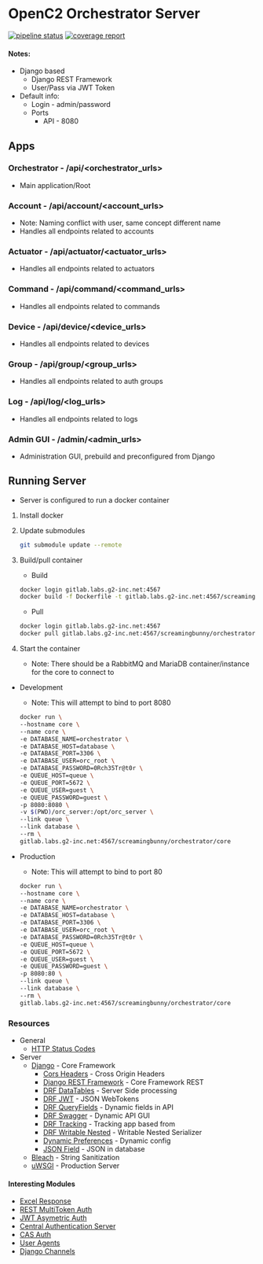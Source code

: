 # OpenC2 Orchestrator Server

[![pipeline status](https://gitlab.labs.g2-inc.net/ScreamingBunny/Orchestrator/Core/badges/develop/pipeline.svg)](https://gitlab.labs.g2-inc.net/ScreamingBunny/Orchestrator/Core/commits/develop)
[![coverage report](https://gitlab.labs.g2-inc.net/ScreamingBunny/Orchestrator/Core/badges/develop/coverage.svg)](https://gitlab.labs.g2-inc.net/ScreamingBunny/Orchestrator/Core/commits/develop)

#### Notes:
- Django based
    - Django REST Framework
    - User/Pass via JWT Token
- Default info:
    - Login - admin/password
    - Ports
        - API - 8080 

## Apps
### Orchestrator - /api/<orchestrator_urls>
- Main application/Root 

### Account - /api/account/<account_urls>
- Note: Naming conflict with user, same concept different name
- Handles all endpoints related to accounts

### Actuator - /api/actuator/<actuator_urls>
- Handles all endpoints related to actuators
 
### Command - /api/command/<command_urls>
- Handles all endpoints related to commands

### Device - /api/device/<device_urls>
- Handles all endpoints related to devices

### Group - /api/group/<group_urls>
- Handles all endpoints related to auth groups

### Log - /api/log/<log_urls>
- Handles all endpoints related to logs

### Admin GUI - /admin/<admin_urls>
- Administration GUI, prebuild and preconfigured from Django

## Running Server
- Server is configured to run a docker container

1. Install docker

2. Update submodules
    
    ```bash
    git submodule update --remote
    ```

2. Build/pull container
    - Build
    
    ```bash
    docker login gitlab.labs.g2-inc.net:4567
    docker build -f Dockerfile -t gitlab.labs.g2-inc.net:4567/screamingbunny/orchestrator/core .
    ```
    
    - Pull
    
    ```bash
    docker login gitlab.labs.g2-inc.net:4567
    docker pull gitlab.labs.g2-inc.net:4567/screamingbunny/orchestrator/core
    ```

3. Start the container
    - Note: There should be a RabbitMQ and MariaDB container/instance for the core to connect to

- Development
    - Note: This will attempt to bind to port 8080
    
     ```bash
    docker run \
	--hostname core \
	--name core \
    -e DATABASE_NAME=orchestrator \
    -e DATABASE_HOST=database \
    -e DATABASE_PORT=3306 \
    -e DATABASE_USER=orc_root \
    -e DATABASE_PASSWORD=0Rch35Tr@t0r \
    -e QUEUE_HOST=queue \
    -e QUEUE_PORT=5672 \
    -e QUEUE_USER=guest \
    -e QUEUE_PASSWORD=guest \
    -p 8080:8080 \
    -v $(PWD)/orc_server:/opt/orc_server \
	--link queue \
	--link database \
	--rm \
    gitlab.labs.g2-inc.net:4567/screamingbunny/orchestrator/core
	```
    
- Production
    - Note: This will attempt to bind to port 80
    
    ```bash
    docker run \
	--hostname core \
	--name core \
    -e DATABASE_NAME=orchestrator \
    -e DATABASE_HOST=database \
    -e DATABASE_PORT=3306 \
    -e DATABASE_USER=orc_root \
    -e DATABASE_PASSWORD=0Rch35Tr@t0r \
    -e QUEUE_HOST=queue \
    -e QUEUE_PORT=5672 \
    -e QUEUE_USER=guest \
    -e QUEUE_PASSWORD=guest \
    -p 8080:80 \
	--link queue \
	--link database \
	--rm \
    gitlab.labs.g2-inc.net:4567/screamingbunny/orchestrator/core
	```

### Resources
- General
    - [HTTP Status Codes](https://www.restapitutorial.com/httpstatuscodes.html)
- Server
    - [Django](https://www.djangoproject.com/) - Core Framework
        - [Cors Headers](https://pypi.org/project/django-cors-headers/) - Cross Origin Headers
        - [Django REST Framework](http://www.django-rest-framework.org/) - Core Framework REST
        - [DRF DataTables](https://django-rest-framework-datatables.readthedocs.io/en/latest/) - Server Side processing
        - [DRF JWT](https://getblimp.github.io/django-rest-framework-jwt/) - JSON WebTokens
        - [DRF QueryFields](https://djangorestframework-queryfields.readthedocs.io/en/latest/) - Dynamic fields in API
        - [DRF Swagger](https://django-rest-swagger.readthedocs.io/en/latest/) - Dynamic API GUI
        - [DRF Tracking](https://drf-tracking.readthedocs.io/en/latest/) - Tracking app based from
        - [DRF Writable Nested](https://pypi.org/project/drf-writable-nested/) - Writable Nested Serializer
        - [Dynamic Preferences](https://django-dynamic-preferences.readthedocs.io/en/latest/) - Dynamic config
        - [JSON Field](https://pypi.org/project/jsonfield/) - JSON in database
    - [Bleach](https://bleach.readthedocs.io/en/latest/index.html) - String Sanitization
    - [uWSGI](https://uwsgi-docs.readthedocs.io/en/latest/) - Production Server
    
#### Interesting Modules
- [Excel Response](https://pypi.org/project/django-excel-response/)
- [REST MultiToken Auth](https://pypi.org/project/django-rest-multitokenauth/)
- [JWT Asymetric Auth](https://pypi.org/project/asymmetric_jwt_auth/)
- [Central Authentication Server](https://hub.docker.com/r/apereo/cas/)
- [CAS Auth](https://github.com/mingchen/django-cas-ng)
- [User Agents](https://github.com/selwin/django-user_agents)
- [Django Channels](https://channels.readthedocs.io/en/latest/)